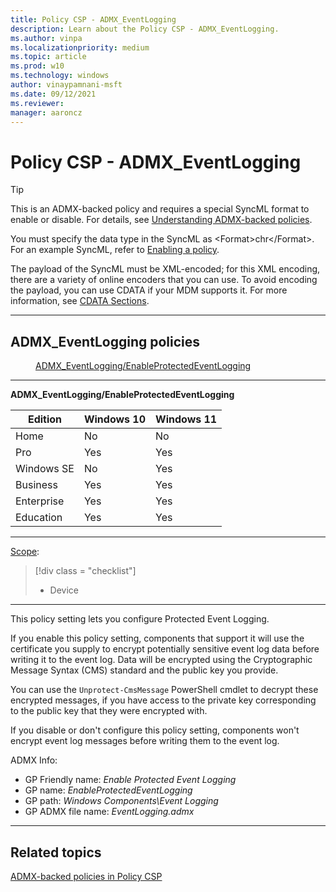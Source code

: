 ```yaml
---
title: Policy CSP - ADMX_EventLogging
description: Learn about the Policy CSP - ADMX_EventLogging.
ms.author: vinpa
ms.localizationpriority: medium
ms.topic: article
ms.prod: w10
ms.technology: windows
author: vinaypamnani-msft
ms.date: 09/12/2021
ms.reviewer: 
manager: aaroncz
---
```


# Policy CSP - ADMX_EventLogging

> [!TIP]
> This is an ADMX-backed policy and requires a special SyncML format to enable or disable.  For details, see [Understanding ADMX-backed policies](./understanding-admx-backed-policies.md).
> 
> You must specify the data type in the SyncML as &lt;Format&gt;chr&lt;/Format&gt;. For an example SyncML, refer to [Enabling a policy](./understanding-admx-backed-policies.md#enabling-a-policy).
> 
> The payload of the SyncML must be XML-encoded; for this XML encoding, there are a variety of online encoders that you can use. To avoid encoding the payload, you can use CDATA if your MDM supports it.  For more information, see [CDATA Sections](http://www.w3.org/TR/REC-xml/#sec-cdata-sect).

<hr/>

<!--Policies-->
## ADMX_EventLogging policies  

<dl>
  <dd>
    <a href="#admx-eventlogging-enableprotectedeventlogging">ADMX_EventLogging/EnableProtectedEventLogging</a>
  </dd>
</dl>


<hr/>

<!--Policy-->
<a href="" id="admx-eventlogging-enableprotectedeventlogging"></a>**ADMX_EventLogging/EnableProtectedEventLogging**  

<!--SupportedSKUs-->

|Edition|Windows 10|Windows 11|
|--- |--- |--- |
|Home|No|No|
|Pro|Yes|Yes|
|Windows SE|No|Yes|
|Business|Yes|Yes|
|Enterprise|Yes|Yes|
|Education|Yes|Yes|

<!--/SupportedSKUs-->
<hr/>

<!--Scope-->
[Scope](./policy-configuration-service-provider.md#policy-scope):

> [!div class = "checklist"]
> * Device

<hr/>

<!--/Scope-->
<!--Description-->
This policy setting lets you configure Protected Event Logging.  

If you enable this policy setting, components that support it will use the certificate you supply to encrypt potentially sensitive event log data before writing it to the event log. Data will be encrypted using the Cryptographic Message Syntax (CMS) standard and the public key you provide. 

You can use the `Unprotect-CmsMessage` PowerShell cmdlet to decrypt these encrypted messages, if you have access to the private key corresponding to the public key that they were encrypted with.  

If you disable or don't configure this policy setting, components won't encrypt event log messages before writing them to the event log.

<!--/Description-->

<!--ADMXBacked-->
ADMX Info:  
-   GP Friendly name: *Enable Protected Event Logging*
-   GP name: *EnableProtectedEventLogging*
-   GP path: *Windows Components\Event Logging*
-   GP ADMX file name: *EventLogging.admx*

<!--/ADMXBacked-->
<!--/Policy-->
<hr/>


<!--/Policies-->

## Related topics

[ADMX-backed policies in Policy CSP](./policies-in-policy-csp-admx-backed.md)
